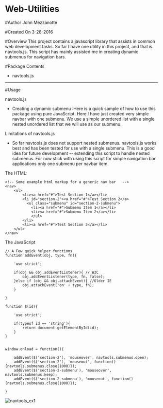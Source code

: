 # Web-Utilities

#Author
John Mezzanotte

#Created On
3-28-2016

#Overview
This project contains a javascript library that assists in common web development tasks. So far I have one utility in this
project, and that is navtools.js. This script has mainly assisted me in creating dynamic submenus for navigation bars. 

#Package Contents 
- navtools.js

______________________________________________________________________________________________________________________________________
#Usage

navtools.js
- Creating a dynamic submenu :Here is a quick sample of how to use this package using pure JavaScript. Here I have just created very simple navbar with one submenu. We use a simple unordered list with a single nested unordered list that we will use as our submenu. 

Limitations of navtools.js 
- So far navtools.js does not support nested submenus. navtools.js works best and has been tested for use with a single submenu. This is a good idea for future development -- extending this script to handle nested submenus. For now stick with using this script for simple navigation bar applications only one submenu per navbar item. 

The HTML:
```
<!-- Some example html markup for a generic nav bar   -->
<nav>
	<ul>
		<li><a href="#">Test Section 1</a></li>
		<li id="section-2"><a href="#">Test Section 2</a>
		  <ul class="submenu" id="section-2-submenu">
			<li><a href="#">Submenu Item 1</a></li>
			<li><a href="#">Submenu Item 2</a></li>
			</ul>
		</li>
		<li><a href="#">Test Section 3</a></li>
	</ul>
</nav>

```

The JavaScript
```
// A Few quick helper functions
function addEvent(obj, type, fn){
	
	'use strict';
	
	if(obj && obj.addEventListener){ // W3C
		obj.addEventListener(type, fn, false); 
	}else if (obj && obj.attachEvent){ //Older IE
		obj.attachEvent('on' + type, fn);
	}
	
}

function $(id){
	
	'use strict';
	
	if(typeof id == 'string'){
		return document.getElementById(id);
	}
}


window.onload = function(){
	
	addEvent($('section-2'), 'mouseover', navtools.submenus.open); 
	addEvent($('section-2'), 'mouseout', function(){navtools.submenus.close(1000)});
	addEvent($('section-2-submenu'), 'mouseover', navtools.submenus.keep);
	addEvent($('section-2-submenu'), 'mouseout', function(){navtools.submenus.close(1000)});
	
}

```
![navtools_ex1](https://cloud.githubusercontent.com/assets/11713216/14199107/516ac4c8-f796-11e5-8cfa-ee2b8bb0abc4.png)
